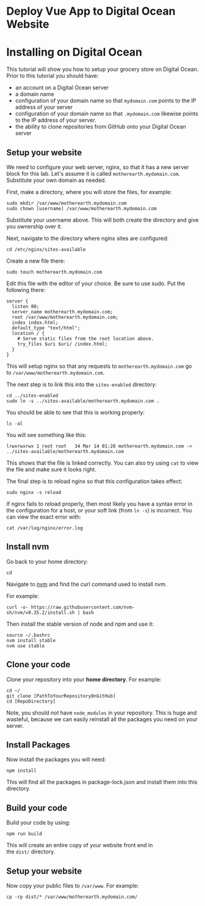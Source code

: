 # Deploy Vue App to Digital Ocean Website

# **Installing on Digital Ocean**

This tutorial will show you how to setup your grocery store on Digital Ocean. Prior to this tutorial you should have:

- an account on a Digital Ocean server
- a domain name
- configuration of your domain name so that `mydomain.com` points to the IP address of your server
- configuration of your domain name so that `.mydomain.com` likewise points to the IP address of your server.
- the ability to clone repositories from GitHub onto your Digital Ocean server

## **Setup your website**

We need to configure your web server, nginx, so that it has a new server block for this lab. Let's assume it is called `motherearth.mydomain.com`. Substitute your own domain as needed.

First, make a directory, where you will store the files, for example:

```
sudo mkdir /var/www/motherearth.mydomain.com
sudo chown [username] /var/www/motherearth.mydomain.com

```

Substitute your username above. This will both create the directory and give you ownership over it.

Next, navigate to the directory where nginx sites are configured:

```
cd /etc/nginx/sites-available

```

Create a new file there:

```
sudo touch motherearth.mydomain.com

```

Edit this file with the editor of your choice. Be sure to use sudo. Put the following there:

```
server {
  listen 80;
  server_name motherearth.mydomain.com;
  root /var/www/motherearth.mydomain.com;
  index index.html;
  default_type "text/html";
  location / {
    # Serve static files from the root location above.
    try_files $uri $uri/ /index.html;
  }
}

```

This will setup nginx so that any requests to `motherearth.mydomain.com` go to `/var/www/motherearth.mydomain.com`.

The next step is to link this into the `sites-enabled` directory:

```
cd ../sites-enabled
sudo ln -s ../sites-available/motherearth.mydomain.com .

```

You should be able to see that this is working properly:

```
ls -al

```

You will see something like this:

```
lrwxrwxrwx 1 root root   34 Mar 14 01:20 motherearth.mydomain.com -> ../sites-available/motherearth.mydomain.com

```

This shows that the file is linked correctly. You can also try using `cat` to view the file and make sure it looks right.

The final step is to reload nginx so that this configuration takes effect:

```
sudo nginx -s reload

```

If nginx fails to reload properly, then most likely you have a syntax error in the configuration for a host, or your soft link (from `ln -s`) is incorrect. You can view the exact error with:

```
cat /var/log/nginx/error.log

```

## **Install nvm**

Go back to your home directory:

```
cd

```

Navigate to [nvm](https://github.com/creationix/nvm) and find the curl command used to install nvm.

For example:

```
curl -o- https://raw.githubusercontent.com/nvm-sh/nvm/v0.35.2/install.sh | bash

```

Then install the stable version of node and npm and use it:

```
source ~/.bashrc
nvm install stable
nvm use stable

```

## **Clone your code**

Clone your repository into your **home directory**. For example:

```
cd ~/
git clone [PathToYourRepositoryOnGitHub]
cd [RepoDirectory]

```

Note, you should *not* have `node_modules` in your repository. This is huge and wasteful, because we can easily reinstall all the packages you need on your server.

## **Install Packages**

Now install the packages you will need:

```
npm install

```

This will find all the packages in package-lock.json and install them into this directory.

## **Build your code**

Build your code by using:

```
npm run build

```

This will create an entire copy of your website front end in the `dist/` directory.

## **Setup your website**

Now copy your public files to `/var/www`. For example:

```
cp -rp dist/* /var/www/motherearth.mydomain.com/
```
